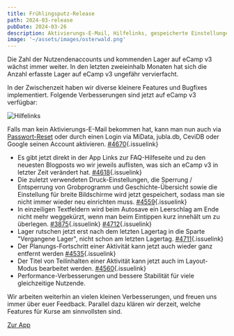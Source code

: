 ```yaml
---
title: Frühlingsputz-Release
path: 2024-03-release
pubDate: 2024-03-26
description: Aktivierungs-E-Mail, Hilfelinks, gespeicherte Einstellungen und Bugfixes
image: '~/assets/images/osterwald.png'
---
```


Die Zahl der Nutzendenaccounts und kommenden Lager auf eCamp v3 wächst immer weiter. In den letzten zweieinhalb Monaten hat sich die Anzahl erfasste Lager auf eCamp v3 ungefähr vervierfacht.

In der Zwischenzeit haben wir diverse kleinere Features und Bugfixes implementiert. Folgende Verbesserungen sind jetzt auf eCamp v3 verfügbar:


<div class="simple-columns">

![Hilfelinks](~/assets/images/activate-login.png)

Falls man kein Aktivierungs-E-Mail bekommen hat, kann man nun auch via [Passwort-Reset](https://app.ecamp3.ch/reset-password) oder durch einen Login via MiData, jubla.db, CeviDB oder Google seinen Account aktivieren. [#4670](https://github.com/ecamp/ecamp3/issues/4670){.issuelink}

</div>

- Es gibt jetzt direkt in der App Links zur FAQ-Hilfeseite und zu den neuesten Blogposts wo wir jeweils auflisten, was sich an eCamp v3 in letzter Zeit verändert hat. [#4618](https://github.com/ecamp/ecamp3/pull/4618){.issuelink}
- Die zuletzt verwendeten Druck-Einstellungen, die Sperrung / Entsperrung von Grobprogramm und Geschichte-Übersicht sowie die Einstellung für breite Bildschirme wird jetzt gespeichert, sodass man sie nicht immer wieder neu einrichten muss. [#4559](https://github.com/ecamp/ecamp3/pull/4559){.issuelink}
- In einzeiligen Textfeldern wird beim Autosave ein Leerschlag am Ende nicht mehr weggekürzt, wenn man beim Eintippen kurz innehält um zu überlegen. [#3875](https://github.com/ecamp/ecamp3/issues/3875){.issuelink} [#4712](https://github.com/ecamp/ecamp3/issues/4712){.issuelink}
- Lager rutschen jetzt erst nach dem letzten Lagertag in die Sparte "Vergangene Lager", nicht schon am letzten Lagertag. [#4711](https://github.com/ecamp/ecamp3/issues/4711){.issuelink}
- Der Planungs-Fortschritt einer Aktivität kann jetzt auch wieder ganz entfernt werden [#4535](https://github.com/ecamp/ecamp3/issues/4535){.issuelink}
- Der Titel von Teilinhalten einer Aktivität kann jetzt auch im Layout-Modus bearbeitet werden. [#4560](https://github.com/ecamp/ecamp3/pull/4560){.issuelink}
- Performance-Verbesserungen und bessere Stabilität für viele gleichzeitige Nutzende.

Wir arbeiten weiterhin an vielen kleinen Verbesserungen, und freuen uns immer über euer Feedback. Parallel dazu klären wir derzeit, welche Features für Kurse am sinnvollsten sind.

<a class="btn secondary mr-4 mb-4" href="https://app.ecamp3.ch" target="_blank">Zur App</a>
